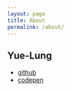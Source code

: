 ```yaml
---
layout: page
title: About
permalink: /about/
---
```

## Yue-Lung

- [github](https://github.com/YueLung)  
- [codepen](https://codepen.io/yuelung)  
